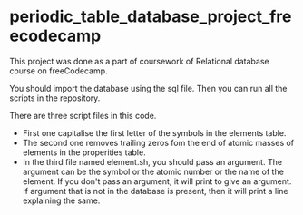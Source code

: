 # periodic_table_database_project_freecodecamp
This project was done as a part of coursework of Relational database course on freeCodecamp.

You should import the database using the sql file. Then you can run all the scripts in the repository.

There are three script files in this code. 
- First one capitalise the first letter of the symbols in the elements table.
- The second one removes trailing zeros fom the end of atomic masses of elements in the properities table.
- In the third file named element.sh, you should pass an argument. The argument can be the symbol or the atomic number or the name of the element. If you don't pass an argument, it will print to give an argument. If argument that is not in the database is present, then it will print a line explaining the same.

